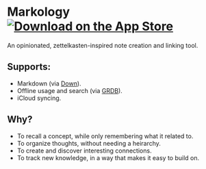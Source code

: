 # Markology [![Download on the App Store](https://tools.applemediaservices.com/api/badges/download-on-the-app-store/black/en-US?size=250x83)](https://apps.apple.com/us/app/markology/id1553649446?itsct=apps_box)

An opinionated, zettelkasten-inspired note creation and linking tool.

## Supports:

- Markdown (via [Down](https://github.com/johnxnguyen/Down)).
- Offline usage and search (via [GRDB](https://github.com/groue/GRDB.swift)).
- iCloud syncing.

## Why?

- To recall a concept, while only remembering what it related to.
- To organize thoughts, without needing a heirarchy.
- To create and discover interesting connections.
- To track new knowledge, in a way that makes it easy to build on.

